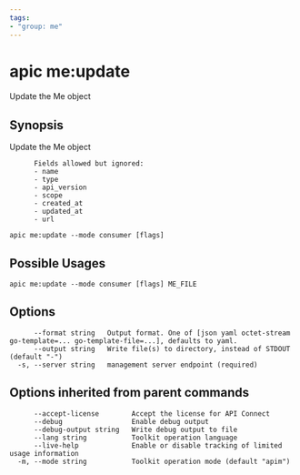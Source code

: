 ```yaml
---
tags:
- "group: me"
---
```

# apic me:update

Update the Me object

## Synopsis

Update the Me object
          
          Fields allowed but ignored:
          - name
          - type
          - api_version
          - scope
          - created_at
          - updated_at
          - url

```
apic me:update --mode consumer [flags]
```

## Possible Usages

```
apic me:update --mode consumer [flags] ME_FILE
```

## Options

```
      --format string   Output format. One of [json yaml octet-stream go-template=... go-template-file=...], defaults to yaml.
      --output string   Write file(s) to directory, instead of STDOUT (default "-")
  -s, --server string   management server endpoint (required)
```

## Options inherited from parent commands

```
      --accept-license        Accept the license for API Connect
      --debug                 Enable debug output
      --debug-output string   Write debug output to file
      --lang string           Toolkit operation language
      --live-help             Enable or disable tracking of limited usage information
  -m, --mode string           Toolkit operation mode (default "apim")
```
